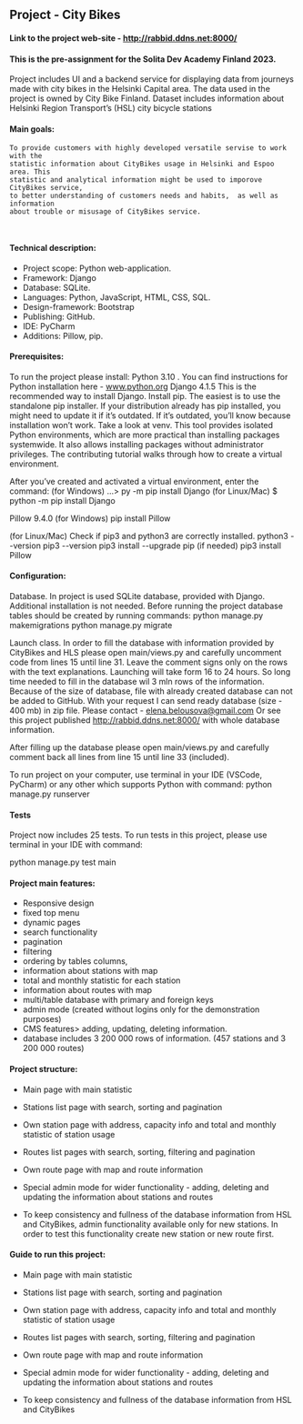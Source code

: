 ## Project - City Bikes​
#### Link to the project web-site - http://rabbid.ddns.net:8000/

#### This is the pre-assignment for the Solita Dev Academy Finland 2023. 
Project includes UI and a backend service for displaying data from journeys made with city bikes in the Helsinki Capital area.
The data used in the project is owned by City Bike Finland.  Dataset includes information about Helsinki Region Transport’s (HSL) city bicycle stations

#### Main goals: ​

```
To provide customers with highly developed versatile servise to work with the 
statistic information about CityBikes usage in Helsinki and Espoo area. This 
statistic and analytical information might be used to imporove CityBikes service, 
to better understanding of customers needs and habits,  as well as information 
about trouble or misusage of CityBikes service. ​
​
 
```

#### Technical description: 
- Project scope: Python web-application. ​
- Framework: Django ​
- Database: SQLite. ​
- Languages: Python, JavaScript, HTML, CSS,  SQL. ​
- Design-framework: Bootstrap ​
- Publishing:  GitHub.​
- IDE: PyCharm​
- Additions: Pillow, pip.​


#### Prerequisites: 
To run the project please install:
Python 3.10 . You can find instructions for Python installation here - www.python.org
Django 4.1.5
This is the recommended way to install Django.
Install pip. The easiest is to use the standalone pip installer. If your distribution already has pip installed, you might need to update it if it’s outdated. If it’s outdated, you’ll know because installation won’t work.
Take a look at venv. This tool provides isolated Python environments, which are more practical than installing packages systemwide. It also allows installing packages without administrator privileges. The contributing tutorial walks through how to create a virtual environment.

After you’ve created and activated a virtual environment, enter the command:
(for Windows) 
...\> py -m pip install Django
(for Linux/Mac)
$ python -m pip install Django

Pillow 9.4.0 
(for Windows) 
pip install Pillow 

(for Linux/Mac)
Check if pip3 and python3 are correctly installed.
python3 --version
pip3 --version
pip3 install --upgrade pip (if needed)
pip3 install Pillow

#### Configuration: 
Database. 
In project is used SQLite database, provided with Django. Additional installation is not needed. 
Before running the project database tables should be created by running commands:
python manage.py makemigrations
python manage.py migrate

Launch class. 
In order to fill the database with information provided by CityBikes and HLS please 
open main/views.py and carefully uncomment code from lines 15 until line 31. Leave the comment signs only on the rows with the text explanations. 
Launching will take form 16 to 24 hours. So long time needed to fill in the database wil 3 mln rows of the information. 
Because of the size of database, file with already created database can not be added to GitHub. 
With your request I can send ready database (size - 400 mb) in zip file. Please contact - elena.belousova@gmail.com
Or see this project published http://rabbid.ddns.net:8000/ with whole database information. 

After filling up the database please open main/views.py and carefully comment back all lines from line 15 until line 33 (included). 

To run project on your computer, use terminal in your IDE (VSCode, PyCharm) or any other which supports Python with command:
python manage.py runserver

#### Tests
Project now includes 25 tests. 
To run tests in this project, please use terminal in your IDE with command: 

python manage.py test main

#### Project main features:

- Responsive design​
- fixed top menu​
- dynamic pages​
- search functionality
- pagination
- filtering
- ordering by tables columns,
- information about stations with map
- total and monthly statistic for each station
- information about routes with map
- multi/table database with primary and foreign keys​
- admin mode (created without logins only for the demonstration purposes)
- CMS features> adding, updating, deleting information. 
- database includes 3 200 000 rows of information. (457 stations and 3 200 000 routes)



#### Project structure:
- Main page with main statistic   ​
- Stations list page with search, sorting and pagination​
- Own station page with address, capacity info and total and monthly statistic of station usage​

- Routes list pages with search, sorting, filtering and pagination​
- Own route page with map and route information ​
- Special admin mode for wider functionality - adding, deleting and updating the information about stations and routes ​

- To keep consistency and fullness of the database information from HSL and CityBikes, admin functionality available only for new stations. In order to test this functionality create new station or new route first. 

#### Guide to run this project:
- Main page with main statistic   ​
- Stations list page with search, sorting and pagination​
- Own station page with address, capacity info and total and monthly statistic of station usage​

- Routes list pages with search, sorting, filtering and pagination​
- Own route page with map and route information ​
- Special admin mode for wider functionality - adding, deleting and updating the information about stations and routes ​

- To keep consistency and fullness of the database information from HSL and CityBikes

​